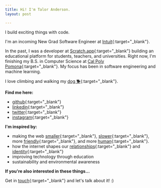 ```yaml
---
title: Hi! I'm Talor Anderson.
layout: post

---
```

I build exciting things with code.

I'm an incoming New Grad Software Engineer at [Intuit](https://intuit.com){:target="_blank"}.

In the past, I was a developer at [Scratch.app](//scratch.app){:target="_blank"} building an educational platform for students, teachers, and universities. Right now, I'm finishing my B.S. in Computer Science at [Cal Poly Pomona](https://www.cpp.edu/sci/computer-science/){:target="_blank"}. My focus has been in software engineering and machine learning.

I love climbing and walking my [dog 🐕](https://instagram.com/thatsabiglab){:target="_blank"}.

**Find me here:**

* [github](https://github.com/talor-a){:target="_blank"}
* [linkedin](https://linkedin.com/in/taloranderson){:target="_blank"}
* [twitter](https://twitter.com/talor_a){:target="_blank"}
* [instagram](https://instagram.com/talor_a){:target="_blank"}

**I'm inspired by:**

* making the web [smaller](https://runyourown.social/#how-to-run-a-small-social-network-site-for-your-friends){:target="_blank"}, [slower](https://jackcheng.com/the-slow-web/){:target="_blank"}, more [friendly](https://www.robinsloan.com/notes/home-cooked-app/){:target="_blank"}, and more [human](https://medium.com/@the_i_i/were-a-niche-we-just-didn-t-know-9561f662e127){:target="_blank"}.
* how the internet shapes our [relationships](https://youshoulddateppt.com){:target="_blank"} and [identity](https://www.snap.com/en-US/news/post/the-liquid-self){:target="_blank"}
* improving technology through education
* sustainability and environmental awareness

**If you're also interested in these things...**

Get in [touch](https://twitter.com/talor_a){:target="_blank"} and let's talk about it! :)